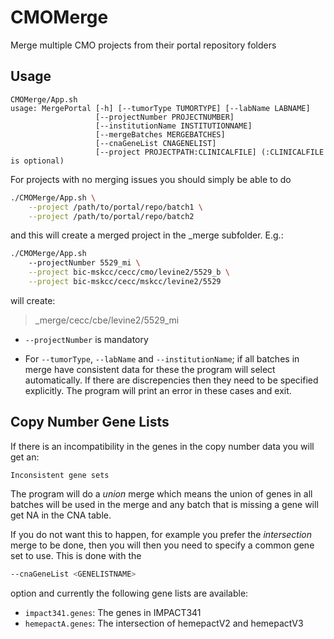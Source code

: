 # CMOMerge
Merge multiple CMO projects from their portal repository folders

## Usage

```
CMOMerge/App.sh
usage: MergePortal [-h] [--tumorType TUMORTYPE] [--labName LABNAME]
                   [--projectNumber PROJECTNUMBER]
                   [--institutionName INSTITUTIONNAME]
                   [--mergeBatches MERGEBATCHES]
                   [--cnaGeneList CNAGENELIST]
                   [--project PROJECTPATH:CLINICALFILE] (:CLINICALFILE is optional)
```

For projects with no merging issues you should simply be able to do

```bash
./CMOMerge/App.sh \
    --project /path/to/portal/repo/batch1 \
    --project /path/to/portal/repo/batch2
```

and this will create a merged project in the _merge subfolder. E.g.:

```bash
./CMOMerge/App.sh
    --projectNumber 5529_mi \
    --project bic-mskcc/cecc/cmo/levine2/5529_b \
    --project bic-mskcc/cecc/mskcc/levine2/5529
```

will create:

> _merge/cecc/cbe/levine2/5529_mi

* ```--projectNumber``` is mandatory

* For ```--tumorType```, ```--labName``` and ```--institutionName```; if all batches in merge have consistent data for these the program will select automatically. If there are discrepencies then they need to be specified explicitly. The program will print an error in these cases and exit.

## Copy Number Gene Lists

If there is an incompatibility in the genes in the copy number data you will get an:

```
Inconsistent gene sets
```

The program will do a _union_ merge which means the union of genes in all batches will be used in the merge and any batch that is missing a gene will get NA in the CNA table.

If you do not want this to happen, for example you prefer the _intersection_ merge to be done, then you will then you need to specify a common gene set to use. This is done with the

```bash
--cnaGeneList <GENELISTNAME>
```

option and currently the following gene lists are available:

* ```impact341.genes```: The genes in IMPACT341
* ```hemepactA.genes```: The intersection of hemepactV2 and hemepactV3


